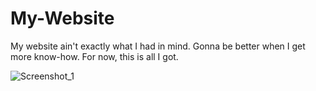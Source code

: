 # My-Website

My website ain't exactly what I had in mind. Gonna be better when I get more know-how. For now, this is all I got.

![Screenshot_1](https://user-images.githubusercontent.com/42185275/216233412-1122c86c-d854-4bea-9391-02e28393abcf.jpg)
